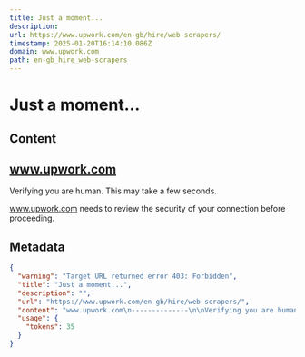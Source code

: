 ```yaml
---
title: Just a moment...
description: 
url: https://www.upwork.com/en-gb/hire/web-scrapers/
timestamp: 2025-01-20T16:14:10.086Z
domain: www.upwork.com
path: en-gb_hire_web-scrapers
---
```


# Just a moment...



## Content

www.upwork.com
--------------

Verifying you are human. This may take a few seconds.

www.upwork.com needs to review the security of your connection before proceeding.

## Metadata

```json
{
  "warning": "Target URL returned error 403: Forbidden",
  "title": "Just a moment...",
  "description": "",
  "url": "https://www.upwork.com/en-gb/hire/web-scrapers/",
  "content": "www.upwork.com\n--------------\n\nVerifying you are human. This may take a few seconds.\n\nwww.upwork.com needs to review the security of your connection before proceeding.",
  "usage": {
    "tokens": 35
  }
}
```
